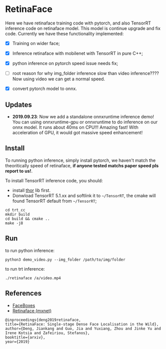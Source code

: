 # RetinaFace

Here we have retinaface training code with pytorch, and also TensorRT inference code on retinaface model. This model is continue upgrade and fix code. Currently we have these functionality implemented:

- [x] Training on wider face;
- [x] Inference retinaface with mobilenet with TensorRT in pure C++;
- [x] python inference on pytorch speed issue needs fix;
- [ ] root reason for why img_folder inference slow than video inference????  Now using video we can get a normal speed.
- [x] convert pytorch model to onnx.



## Updates

- **2019.09.23**: Now we add a standalone onnxruntime inference demo! You can using onnxruntime-gpu or onnxruntime to do inference on our onnx model. It runs about 40ms on CPU!!! Amazing fast! With acceleration of GPU, it would got massive speed enhancement!



## Install

To running python inference, simply install pytorch, we haven't match the theoritically speed of retinaface, **if anyone tested matchs paper speed pls report to us!**.

To install TensorRT inference code, you should:

- install [thor](https://github.com/jinfagang/thor) lib first.
- Donwload TensorRT 5.1.xx and softlink it to `~/TensorRT`, the cmake will found TensorRT default from `~/TensorRT`;

```
cd trt_cc
mkdir build
cd build && cmake ..
make -j8
```



## Run

to run python inference:

```
python3 demo_video.py --img_folder /path/to/img/folder
```

to run trt inference:

```
./retinaface /a/video.mp4
```





## References
- [FaceBoxes](https://github.com/zisianw/FaceBoxes.PyTorch)
- [Retinaface (mxnet)](https://github.com/deepinsight/insightface/tree/master/RetinaFace)
```
@inproceedings{deng2019retinaface,
title={RetinaFace: Single-stage Dense Face Localisation in the Wild},
author={Deng, Jiankang and Guo, Jia and Yuxiang, Zhou and Jinke Yu and Irene Kotsia and Zafeiriou, Stefanos},
booktitle={arxiv},
year={2019}
```
